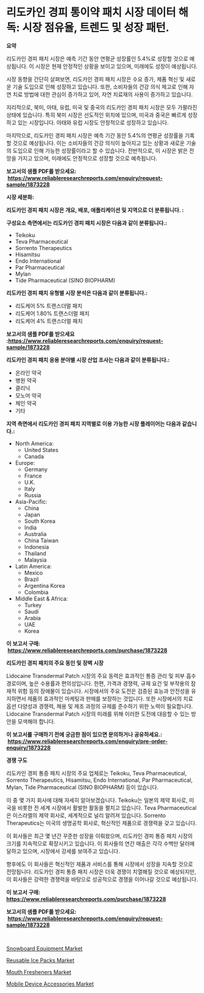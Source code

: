<p><h1>리도카인 경피 통이약 패치 시장 데이터 해독: 시장 점유율, 트렌드 및 성장 패턴.</h1></p><p><strong>요약</strong></p>
<p><p>리도카인 경피 패치 시장은 예측 기간 동안 연평균 성장률인 5.4%로 성장할 것으로 예상됩니다. 이 시장은 현재 안정적인 상황을 보이고 있으며, 미래에도 성장이 예상됩니다.</p><p>시장 동향을 간단히 살펴보면, 리도카인 경피 패치 시장은 수요 증가, 제품 혁신 및 새로운 기술 도입으로 인해 성장하고 있습니다. 또한, 소비자들의 건강 의식 제고로 인해 자연 치료 방법에 대한 관심이 증가하고 있어, 자연 치료재의 사용이 증가하고 있습니다.</p><p>지리적으로, 북미, 아태, 유럽, 미국 및 중국의 리도카인 경피 패치 시장은 모두 가팔라진 상태에 있습니다. 특히 북미 시장은 선도적인 위치에 있으며, 미국과 중국은 빠르게 성장하고 있는 시장입니다. 아태와 유럽 시장도 안정적으로 성장하고 있습니다.</p><p>마지막으로, 리도카인 경피 패치 시장은 예측 기간 동안 5.4%의 연평균 성장률을 기록할 것으로 예상됩니다. 이는 소비자들의 건강 의식이 높아지고 있는 상황과 새로운 기술의 도입으로 인해 가능한 성장률이라고 할 수 있습니다. 전반적으로, 이 시장은 밝은 전망을 가지고 있으며, 미래에도 안정적으로 성장할 것으로 예측됩니다.</p></p>
<p><strong>보고서의 샘플 PDF를 받으세요: &nbsp;<a href="https://www.reliableresearchreports.com/enquiry/request-sample/1873228">https://www.reliableresearchreports.com/enquiry/request-sample/1873228</a></strong></p>
<p><strong>시장 세분화:</strong></p>
<p><strong> 리도카인 경피 패치 시장은 개요, 배포, 애플리케이션 및 지역으로 더 분류됩니다. :</strong></p>
<p><strong>구성요소 측면에서는 리도카인 경피 패치 시장은 다음과 같이 분류됩니다.:</strong></p>
<p><ul><li>Teikoku</li><li>Teva Pharmaceutical</li><li>Sorrento Therapeutics</li><li>Hisamitsu</li><li>Endo International</li><li>Par Pharmaceutical</li><li>Mylan</li><li>Tide Pharmaceutical (SINO BIOPHARM)</li></ul></p>
<p><strong> 리도카인 경피 패치 유형별 시장 분석은 다음과 같이 분류됩니다.:</strong></p>
<p><ul><li>리도케어 5% 트랜스더멀 패치</li><li>리도케어 1.80% 트랜스더멀 패치</li><li>리도케어 4% 트랜스더멀 패치</li></ul></p>
<p><strong>보고서의 샘플 PDF를 받으세요 :<a href="https://www.reliableresearchreports.com/enquiry/request-sample/1873228">https://www.reliableresearchreports.com/enquiry/request-sample/1873228</a></strong></p>
<p><strong> 리도카인 경피 패치 응용 분야별 시장 산업 조사는 다음과 같이 분류됩니다.:</strong></p>
<p><ul><li>온라인 약국</li><li>병원 약국</li><li>클리닉</li><li>모노머 약국</li><li>체인 약국</li><li>기타</li></ul></p>
<p><strong>지역 측면에서 리도카인 경피 패치 지역별로 이용 가능한 시장 플레이어는 다음과 같습니다.:</strong></p>
<p><ul>
    <li>
        North America:
        <ul>
            <li>United States</li>
            <li>Canada</li>
        </ul>
    </li>
    <li>
        Europe:
        <ul>
            <li>Germany</li>
            <li>France</li>
            <li>U.K.</li>
            <li>Italy</li>
            <li>Russia</li>
        </ul>
    </li>
    <li>
        Asia-Pacific:
        <ul>
            <li>China</li>
            <li>Japan</li>
            <li>South Korea</li>
            <li>India</li>
            <li>Australia</li>
            <li>China Taiwan</li>
            <li>Indonesia</li>
            <li>Thailand</li>
            <li>Malaysia</li>
        </ul>
    </li>
    <li>
        Latin America:
        <ul>
            <li>Mexico</li>
            <li>Brazil</li>
            <li>Argentina Korea</li>
            <li>Colombia</li>
        </ul>
    </li>
    <li>
        Middle East & Africa:
        <ul>
            <li>Turkey</li>
            <li>Saudi</li>
            <li>Arabia</li>
            <li>UAE</li>
            <li>Korea</li>
        </ul>
    </li>
    </ul></p>
<p><strong>이 보고서 구매: &nbsp;<a href="https://www.reliableresearchreports.com/purchase/1873228">https://www.reliableresearchreports.com/purchase/1873228</a></strong></p>
<p><strong>리도카인 경피 패치의 주요 동인 및 장벽 시장</strong></p>
<p><p>Lidocaine Transdermal Patch 시장의 주요 동력은 효과적인 통증 관리 및 피부 흡수 경로이며, 높은 수용률과 편의성입니다. 한편, 가격과 경쟁력, 규제 요건 및 부작용의 잠재적 위험 등의 장애물이 있습니다. 시장에서의 주요 도전은 검증된 효능과 안전성을 유지하면서 제품의 효과적인 마케팅과 판매를 보장하는 것입니다. 또한 시장에서의 치료 옵션 다양성과 경쟁력, 채용 및 제조 과정의 규제를 준수하기 위한 노력이 필요합니다. Lidocaine Transdermal Patch 시장의 미래를 위해 이러한 도전에 대응할 수 있는 방안을 모색해야 합니다.</p></p>
<p><strong>이 보고서를 구매하기 전에 궁금한 점이 있으면 문의하거나 공유하세요.: &nbsp;<a href="https://www.reliableresearchreports.com/enquiry/pre-order-enquiry/1873228">https://www.reliableresearchreports.com/enquiry/pre-order-enquiry/1873228</a></strong></p>
<p><strong>경쟁 구도</strong></p>
<p><p>리도카인 경피 통증 패치 시장의 주요 업체로는 Teikoku, Teva Pharmaceutical, Sorrento Therapeutics, Hisamitsu, Endo International, Par Pharmaceutical, Mylan, Tide Pharmaceutical (SINO BIOPHARM) 등이 있습니다.</p><p>이 중 몇 가지 회사에 대해 자세히 알아보겠습니다. Teikoku는 일본의 제약 회사로, 미국을 비롯한 전 세계 시장에서 활발한 활동을 펼치고 있습니다. Teva Pharmaceutical은 이스라엘의 제약 회사로, 세계적으로 널리 알려져 있습니다. Sorrento Therapeutics는 미국의 생명공학 회사로, 혁신적인 제품으로 경쟁력을 갖고 있습니다.</p><p>이 회사들은 최근 몇 년간 꾸준한 성장을 이뤄왔으며, 리도카인 경피 통증 패치 시장의 크기를 지속적으로 확장시키고 있습니다. 이 회사들의 연간 매출은 각각 수백만 달러에 달하고 있으며, 시장에서 강세를 보여주고 있습니다.</p><p>향후에도 이 회사들은 혁신적인 제품과 서비스를 통해 시장에서 성장을 지속할 것으로 전망됩니다. 리도카인 경피 통증 패치 시장은 더욱 경쟁이 치열해질 것으로 예상되지만, 이 회사들은 강력한 경쟁력을 바탕으로 성공적으로 경쟁을 이어나갈 것으로 예상됩니다.</p></p>
<p><strong>이 보고서 구매: &nbsp; <a href="https://www.reliableresearchreports.com/purchase/1873228">https://www.reliableresearchreports.com/purchase/1873228</a></strong></p>
<p><strong>보고서의 샘플 PDF를 받으세요: &nbsp;<a href="https://www.reliableresearchreports.com/enquiry/request-sample/1873228">https://www.reliableresearchreports.com/enquiry/request-sample/1873228</a></strong><strong></strong></p>
<p>&nbsp;</p>
<p><p><a href="https://github.com/Sinjinluong3e0awx2m195k76/Market-Research-Report-List-1/blob/main/snowboard-equipment-market.md">Snowboard Equipment Market</a></p><p><a href="https://github.com/shotows/Market-Research-Report-List-1/blob/main/reusable-ice-packs-market.md">Reusable Ice Packs Market</a></p><p><a href="https://github.com/angelajermaine/Market-Research-Report-List-2/blob/main/mouth-fresheners-market.md">Mouth Fresheners Market</a></p><p><a href="https://github.com/beatblasta/Market-Research-Report-List-2/blob/main/mobile-device-accessories-market.md">Mobile Device Accessories Market</a></p></p>